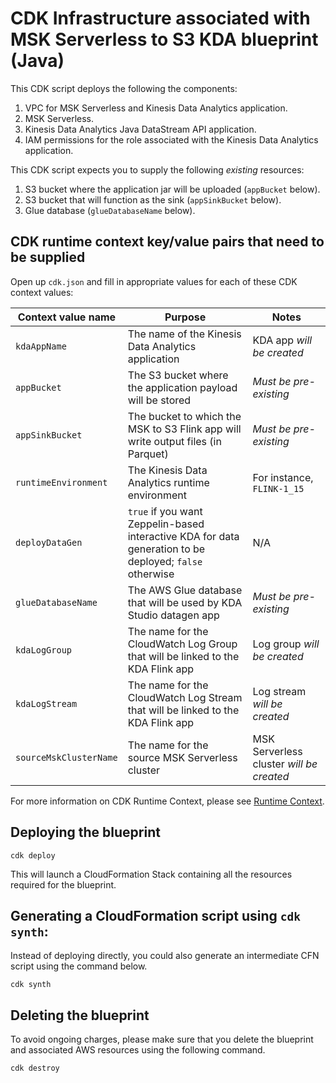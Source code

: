 # CDK Infrastructure associated with MSK Serverless to S3 KDA blueprint (Java)

This CDK script deploys the following the components:

1. VPC for MSK Serverless and Kinesis Data Analytics application.
2. MSK Serverless.
3. Kinesis Data Analytics Java DataStream API application.
4. IAM permissions for the role associated with the Kinesis Data Analytics application.

This CDK script expects you to supply the following *existing* resources:

1. S3 bucket where the application jar will be uploaded (`appBucket` below).
2. S3 bucket that will function as the sink (`appSinkBucket` below).
3. Glue database (`glueDatabaseName` below).

## CDK runtime context key/value pairs that need to be supplied

Open up `cdk.json` and fill in appropriate values for each of these CDK context values:

| Context value name | Purpose | Notes
| --- | --- | --- |
| `kdaAppName` | The name of the Kinesis Data Analytics application | KDA app *will be created* |
| `appBucket` | The S3 bucket where the application payload will be stored | *Must be pre-existing* |
| `appSinkBucket` | The bucket to which the MSK to S3 Flink app will write output files (in Parquet) | *Must be pre-existing* |
| `runtimeEnvironment` | The Kinesis Data Analytics runtime environment | For instance, `FLINK-1_15` |
| `deployDataGen` | `true` if you want Zeppelin-based interactive KDA for data generation to be deployed; `false` otherwise | N/A |
| `glueDatabaseName` | The AWS Glue database that will be used by KDA Studio datagen app | *Must be pre-existing* |
| `kdaLogGroup` | The name for the CloudWatch Log Group that will be linked to the KDA Flink app | Log group *will be created* |
| `kdaLogStream` | The name for the CloudWatch Log Stream that will be linked to the KDA Flink app | Log stream *will be created* |
| `sourceMskClusterName` | The name for the source MSK Serverless cluster | MSK Serverless cluster *will be created* |

For more information on CDK Runtime Context, please see [Runtime Context](https://docs.aws.amazon.com/cdk/v2/guide/context.html).


## Deploying the blueprint

```
cdk deploy
```

This will launch a CloudFormation Stack containing all the resources required for the blueprint.

## Generating a CloudFormation script using `cdk synth`:

Instead of deploying directly, you could also generate an intermediate CFN script using the command below.

```
cdk synth
```

## Deleting the blueprint

To avoid ongoing charges, please make sure that you delete the blueprint and associated AWS resources using the following command.

```
cdk destroy
```